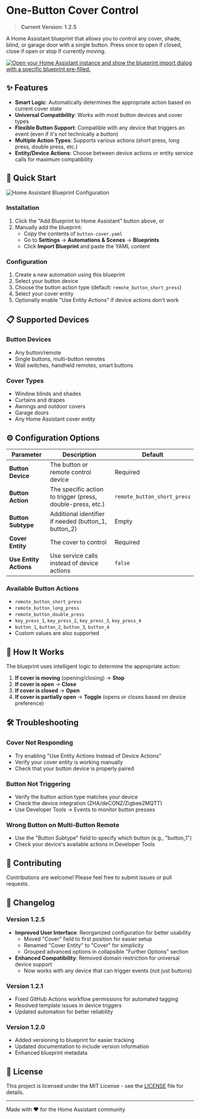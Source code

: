 # One-Button Cover Control

> **Current Version: 1.2.5**

A Home Assistant blueprint that allows you to control any cover, shade, blind, or garage door with a single button. Press once to open if closed, close if open or stop if currently moving.

[![Open your Home Assistant instance and show the blueprint import dialog with a specific blueprint pre-filled.](https://my.home-assistant.io/badges/blueprint_import.svg)](https://my.home-assistant.io/redirect/blueprint_import/?blueprint_url=https%3A//raw.githubusercontent.com/EarMaster/home-assistant-cover-button/main/button-cover.yaml)

## ✨ Features

- **Smart Logic**: Automatically determines the appropriate action based on current cover state
- **Universal Compatibility**: Works with most button devices and cover types
- **Flexible Button Support**: Compatible with any device that triggers an event (even if it's not technically a button)
- **Multiple Action Types**: Supports various actions (short press, long press, double press, etc.)
- **Entity/Device Actions**: Choose between device actions or entity service calls for maximum compatibility

## 🚀 Quick Start

![Home Assistant Blueprint Configuration](screenshot.png)

### Installation

1. Click the "Add Blueprint to Home Assistant" button above, or
2. Manually add the blueprint:
   - Copy the contents of `button-cover.yaml`
   - Go to **Settings** → **Automations & Scenes** → **Blueprints**
   - Click **Import Blueprint** and paste the YAML content

### Configuration

1. Create a new automation using this blueprint
2. Select your button device
3. Choose the button action type (default: `remote_button_short_press`)
4. Select your cover entity
5. Optionally enable "Use Entity Actions" if device actions don't work

## 📋 Supported Devices

### Button Devices

- Any button/remote
- Single buttons, multi-button remotes
- Wall switches, handheld remotes, smart buttons

### Cover Types

- Window blinds and shades
- Curtains and drapes
- Awnings and outdoor covers
- Garage doors
- Any Home Assistant cover entity

## ⚙️ Configuration Options

| Parameter | Description | Default |
|-----------|-------------|---------|
| **Button Device** | The button or remote control device | Required |
| **Button Action** | The specific action to trigger (press, double-press, etc.) | `remote_button_short_press` |
| **Button Subtype** | Additional identifier if needed (button_1, button_2) | Empty |
| **Cover Entity** | The cover to control | Required |
| **Use Entity Actions** | Use service calls instead of device actions | `false` |

### Available Button Actions

- `remote_button_short_press`
- `remote_button_long_press`
- `remote_button_double_press`
- `key_press_1`, `key_press_2`, `key_press_3`, `key_press_4`
- `button_1`, `button_2`, `button_3`, `button_4`
- Custom values are also supported

## 🔧 How It Works

The blueprint uses intelligent logic to determine the appropriate action:

1. **If cover is moving** (opening/closing) → **Stop**
2. **If cover is open** → **Close**
3. **If cover is closed** → **Open**
4. **If cover is partially open** → **Toggle** (opens or closes based on device preference)

## 🛠️ Troubleshooting

### Cover Not Responding

- Try enabling "Use Entity Actions Instead of Device Actions"
- Verify your cover entity is working manually
- Check that your button device is properly paired

### Button Not Triggering

- Verify the button action type matches your device
- Check the device integration (ZHA/deCONZ/Zigbee2MQTT)
- Use Developer Tools → Events to monitor button presses

### Wrong Button on Multi-Button Remote

- Use the "Button Subtype" field to specify which button (e.g., "button_1")
- Check your device's available actions in Developer Tools

## 🤝 Contributing

Contributions are welcome! Please feel free to submit issues or pull requests.

## 📝 Changelog

### Version 1.2.5

- **Improved User Interface**: Reorganized configuration for better usability
  - Moved "Cover" field to first position for easier setup
  - Renamed "Cover Entity" to "Cover" for simplicity
  - Grouped advanced options in collapsible "Further Options" section
- **Enhanced Compatibility**: Removed domain restriction for universal device support
  - Now works with any device that can trigger events (not just buttons)

### Version 1.2.1

- Fixed GitHub Actions workflow permissions for automated tagging
- Resolved template issues in device triggers
- Updated automation for better reliability

### Version 1.2.0

- Added versioning to blueprint for easier tracking
- Updated documentation to include version information
- Enhanced blueprint metadata

## 📄 License

This project is licensed under the MIT License - see the [LICENSE](LICENSE) file for details.

---

Made with ❤️ for the Home Assistant community
